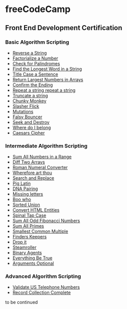 # freeCodeCamp

## Front End Development Certification

### Basic Algorithm Scripting

- [Reverse a String](https://github.com/iaptx4869/freeCodeCamp/blob/master/reverse-a-string.md)
- [Factorialize a Number](https://github.com/iaptx4869/freeCodeCamp/blob/master/factorialize-a-number.md)
- [Check for Palindromes](https://github.com/iaptx4869/freeCodeCamp/blob/master/check-for-palindromes.md)
- [Find the Longest Word in a String](https://github.com/iaptx4869/freeCodeCamp/blob/master/find-the-longest-word-in-a-string.md)
- [Title Case a Sentence](https://github.com/iaptx4869/freeCodeCamp/blob/master/title-case-a-sentence.md)
- [Return Largest Numbers in Arrays](https://github.com/iaptx4869/freeCodeCamp/blob/master/return-largest-numbers-in-arrays.md)
- [Confirm the Ending](https://github.com/iaptx4869/freeCodeCamp/blob/master/confirm-the-ending.md)
- [Repeat a string repeat a string](https://github.com/iaptx4869/freeCodeCamp/blob/master/repeat-a-string-repeat-a-string.md)
- [Truncate a string](https://github.com/iaptx4869/freeCodeCamp/blob/master/truncate-a-string.md)
- [Chunky Monkey](https://github.com/iaptx4869/freeCodeCamp/blob/master/chunky-monkey.md)
- [Slasher Flick](https://github.com/iaptx4869/freeCodeCamp/blob/master/slasher-flick.md)
- [Mutations](https://github.com/iaptx4869/freeCodeCamp/blob/master/mutations.md)
- [Falsy Bouncer](https://github.com/iaptx4869/freeCodeCamp/blob/master/falsy-bouncer.md)
- [Seek and Destroy](https://github.com/iaptx4869/freeCodeCamp/blob/master/seek-and-destroy.md)
- [Where do I belong](https://github.com/iaptx4869/freeCodeCamp/blob/master/where-do-i-belong.md)
- [Caesars Cipher](https://github.com/iaptx4869/freeCodeCamp/blob/master/caesars-cipher.md)

### Intermediate Algorithm Scripting

- [Sum All Numbers in a Range](https://github.com/iaptx4869/freeCodeCamp/blob/master/sum-all-numbers-in-a-range.md)
- [Diff Two Arrays](https://github.com/iaptx4869/freeCodeCamp/blob/master/diff-two-arrays.md)
- [Roman Numeral Converter](https://github.com/iaptx4869/freeCodeCamp/blob/master/roman-numeral-converter.md)
- [Wherefore art thou](https://github.com/iaptx4869/freeCodeCamp/blob/master/wherefore-art-thou.md)
- [Search and Replace](https://github.com/iaptx4869/freeCodeCamp/blob/master/search-and-replace.md)
- [Pig Latin](https://github.com/iaptx4869/freeCodeCamp/blob/master/pig-latin.md)
- [DNA Pairing](https://github.com/iaptx4869/freeCodeCamp/blob/master/dna-pairing.md)
- [Missing letters](https://github.com/iaptx4869/freeCodeCamp/blob/master/missing-letters.md)
- [Boo who](https://github.com/iaptx4869/freeCodeCamp/blob/master/boo-who.md)
- [Sorted Union](https://github.com/iaptx4869/freeCodeCamp/blob/master/sorted-union.md)
- [Convert HTML Entities](https://github.com/iaptx4869/freeCodeCamp/blob/master/convert-html-entities.md)
- [Spinal Tap Case](https://github.com/iaptx4869/freeCodeCamp/blob/master/spinal-tap-case.md)
- [Sum All Odd Fibonacci Numbers](https://github.com/iaptx4869/freeCodeCamp/blob/master/sum-all-odd-fibonacci-numbers.md)
- [Sum All Primes](https://github.com/iaptx4869/freeCodeCamp/blob/master/sum-all-primes.md)
- [Smallest Common Multiple](https://github.com/iaptx4869/freeCodeCamp/blob/master/smallest-common-multiple.md)
- [Finders Keepers](https://github.com/iaptx4869/freeCodeCamp/blob/master/finders-keepers.md)
- [Drop it](https://github.com/iaptx4869/freeCodeCamp/blob/master/drop-it.md)
- [Steamroller](https://github.com/iaptx4869/freeCodeCamp/blob/master/steamroller.md)
- [Binary Agents](https://github.com/iaptx4869/freeCodeCamp/blob/master/binary-agents.md)
- [Everything Be True](https://github.com/iaptx4869/freeCodeCamp/blob/master/everything-be-true.md)
- [Arguments Optional](https://github.com/iaptx4869/freeCodeCamp/blob/master/arguments-optional.md)

### Advanced Algorithm Scripting

- [Validate US Telephone Numbers](https://github.com/iaptx4869/freeCodeCamp/blob/master/validate-us-telephone-numbers.md)
- [Record Collection Complete](https://github.com/iaptx4869/freeCodeCamp/blob/master/record-collection.md)

to be continued
<!--
- [Symmetric Difference]()
- [Exact Change]()
- [Inventory Update]()
- [No repeats please]()
- [Make a Person]()
- [Map the Debris]()
- [Pairwise]()
-->